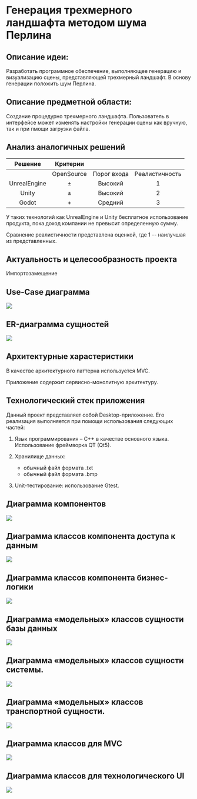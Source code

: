 # Генерация трехмерного ландшафта методом шума Перлина

## Описание идеи: 
Разработать программное обеспечение, выполняющее генерацию и визуализацию сцены,
представляющей трехмерный ландшафт. В основу генерации положить шум Перлина.

## Описание предметной области:
Создание процедурно трехмерного ландшафта. Пользователь в интерфейсе может изменять настройки генерации сцены как вручную, так и при пмощи загрузки файла. 

## Анализ аналогичных решений
| Решение        | Критерии     |              |                |
|:--------------:|:------------:|:------------:|:--------------:|
|                | OpenSource   |Порог входа   |Реалистичность  |
| UnrealEngine   |       &#177; |    Высокий   |  1             |
| Unity          |       &#177; |  Высокий     |   2            |
| Godot          |       +      |    Средний   |      3         | 

У таких технологий как UnrealEngine и Unity бесплатное использование продукта, пока доход компании не превысит определенную сумму.

Сравнение реалистичности представлена оценкой, где 1 -- наилучшая из представленных.

## Актуальность и целесообразность проекта
Импортозамещение

## Use-Case диаграмма
![](images/use-case.svg)

## ER-диаграмма сущностей
![](images/er-model.svg)

## Архитектурные харастеристики
В качестве архитектурного паттерна используется MVC.

Приложение содержит сервисно-монолитную архитектуру.

## Технологический стек приложения
Данный проект представляет собой Desktop-приложение. Его реализация выполняется при помощи использования следующих частей: 

1. Язык программирования &ndash; C++ в качестве основного языка. Использование фреймворка QT (Qt5).
2. Хранилище данных:
    
    * обычный файл формата .txt
    * обычный файл формата .bmp
3. Unit-тестирование: использование Gtest.

## Диаграмма компонентов
![](images/components.svg)

## Диаграмма классов компонента доступа к данным
![](images/data_access.svg)

## Диаграмма классов компонента бизнес-логики
![](images/business_logic.svg)

## Диаграмма «модельных» классов сущности базы данных
![](images/model_data_access.svg)

## Диаграмма «модельных» классов сущности системы.
![](images/model_business.svg)

## Диаграмма «модельных» классов транспортной сущности.
![](images/model_transport.svg)

## Диаграмма классов для MVC
![](images/mvc.svg)

## Диаграмма классов для технологического UI
![](images/techno.svg)

